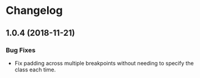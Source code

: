 # Changelog

## 1.0.4 (2018-11-21)

### Bug Fixes

- Fix padding across multiple breakpoints without needing to specify the class each time.
